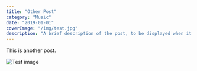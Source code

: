 ```yaml
---
title: "Other Post"
category: "Music"
date: "2019-01-01"
coverImage: "/img/test.jpg"
description: "A brief description of the post, to be displayed when it is previewed. Shouldn't be more than a couple of sentences."
---
```


This is another post.

![Test image](/img/test_img.png)
